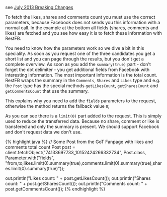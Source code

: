 see <a target="_blank" href="https://developers.facebook.com/docs/apps/migrations/completed-changes#july_2013" class="label label-primary">July 2013 Breaking Changes</a>

To fetch the likes, shares and comments count you must use the correct parameters, because Facebook does not sends you this information with a normal call. In the example at the bottom all fields (shares, comments and likes) are fetched and you see how easy it is to fetch these information with RestFB.

You need to know how the parameters work so we dive a bit in this speciality. As soon as you request one of the three candidates you get a short list and you can page through the results, but you don't get a complete overview. As soon as you add the `summary(true)` part - don't forget the dot delimiter - you get additional fields from Facebook with interesting information. The most important information is the total count. RestFB wraps the summary in the `Comments`, `Shares` and `Likes` type and e.g. the `Post` type has the special methods `getLikesCount`, `getSharesCount` and `getCommentsCount` that use the summary.

This explains why you need to add the `fields` parameters to the request, otherwise the method returns the fallback value `0`;

As you can see there is a `limit(0)` part added to the request. This is simply used to reduce the transferred data. Because no share, comment or like is transfered and only the summary is present. We should support Facebook and don't request data we don't use. 

{% highlight java %}
// Some Post from the GoT Fanpage with likes and comments total count
Post post = client.fetchObject("74133697733_10152424266332734",
  Post.class,
  Parameter.with("fields", "from,to,likes.limit(0).summary(true),comments.limit(0).summary(true),shares.limit(0).summary(true)"));

out.println("Likes count: " + post.getLikesCount());
out.println("Shares count: " + post.getSharesCount());
out.println("Comments count: " + post.getCommentsCount());
{% endhighlight %}